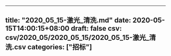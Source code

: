 
---
title: "2020_05_15-激光_清洗.md"
date: 2020-05-15T14:00:15+08:00
draft: false
csv: csv/2020_05/2020_05_15/2020_05_15-激光_清洗.csv
categories: ["招标"]
---
